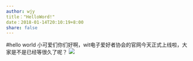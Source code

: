 ```yaml
---
author: wjy
title："HelloWord!"
date：2018-01-14T20:10:19+8:00
share: false
---
```

#hello world
小可爱们你们好啊，wit电子爱好者协会的官网今天正式上线啦，大家是不是已经等很久了呢？
![](https://cdn.pixabay.com/photo/2017/10/03/12/50/northern-lights-2812374_960_720.jpg) 
